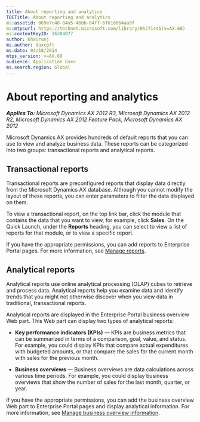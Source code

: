 ```yaml
---
title: About reporting and analytics
TOCTitle: About reporting and analytics
ms:assetid: 069e7c48-84a5-46bb-84ff-6f616664aa9f
ms:mtpsurl: https://technet.microsoft.com/library/Hh271445(v=AX.60)
ms:contentKeyID: 36384077
author: Khairunj
ms.author: daxcpft
ms.date: 04/18/2014
mtps_version: v=AX.60
audience: Application User
ms.search.region: Global
---
```


# About reporting and analytics 


_**Applies To:** Microsoft Dynamics AX 2012 R3, Microsoft Dynamics AX 2012 R2, Microsoft Dynamics AX 2012 Feature Pack, Microsoft Dynamics AX 2012_

Microsoft Dynamics AX provides hundreds of default reports that you can use to view and analyze business data. These reports can be categorized into two groups: transactional reports and analytical reports.

## Transactional reports

Transactional reports are preconfigured reports that display data directly from the Microsoft Dynamics AX database. Although you cannot modify the layout of these reports, you can enter parameters to filter the data displayed on them.

To view a transactional report, on the top link bar, click the module that contains the data that you want to view, for example, click **Sales**. On the Quick Launch, under the **Reports** heading, you can select to view a list of reports for that module, or to view a specific report.

If you have the appropriate permissions, you can add reports to Enterprise Portal pages. For more information, see [Manage reports](manage-reports.md).

## Analytical reports

Analytical reports use online analytical processing (OLAP) cubes to retrieve and process data. Analytical reports help you examine data and identify trends that you might not otherwise discover when you view data in traditional, transactional reports.

Analytical reports are displayed in the Enterprise Portal business overview Web part. This Web part can display two types of analytical reports:

  - **Key performance indicators (KPIs)** — KPIs are business metrics that can be summarized in terms of a comparison, goal, value, and status. For example, you could display KPIs that compare actual expenditures with budgeted amounts, or that compare the sales for the current month with sales for the previous month.

  - **Business overviews** — Business overviews are data calculations across various time periods. For example, you could display business overviews that show the number of sales for the last month, quarter, or year.

If you have the appropriate permissions, you can add the business overview Web part to Enterprise Portal pages and display analytical information. For more information, see [Manage business overview information](manage-business-overview-information.md).

  


